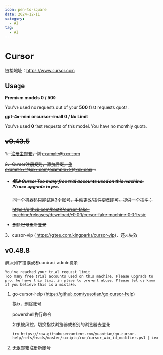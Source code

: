```yaml
---
icon: pen-to-square
date: 2024-12-11
category:
  - AI
tag:
  - AI
---
```


# Cursor

链接地址：https://www.cursor.com

## Usage

**Premium models 0 / 500**

You've used no requests out of your **500** fast requests quota.

**gpt-4o-mini or cursor-small 0 / No Limit**

You've used **0** fast requests of this model. You have no monthly quota.

<!-- more -->

## ~~v0.43.5~~

~~1、[注册主邮箱](https://www.2925.com/)，例 example@xxx.com~~

~~2、Cursor注册规则，添加后缀，例example+1@xxx.com/example+2@xxx.com...~~

- ##### ~~解决 Cursor Too many free trial accounts used on this machine. Please upgrade to pro.~~

  ~~同一个机器码只能试用3个账号，手动更改/插件更改即可。提供一个插件：~~

  ~~https://github.com/bestK/cursor-fake-machine/releases/download/v0.0.1/cursor-fake-machine-0.0.1.vsix~~

- ~~删除账号重新登录~~

3、cursor-vip ( https://gitee.com/kingparks/cursor-vip)，还未失效

## v0.48.8

 解决如下错误或者contract admin提示

```
You've reached your trial request limit.
Too many free trial accounts used on this machine. Please upgrade to pro. We have this limit in place to prevent abuse. Please let us know if you believe this is a mistake.
```

1. go-cursor-help (https://github.com/yuaotian/go-cursor-help)

   换ip，删除账号

   powershell执行命令

   如果被风控，切换指纹浏览器或者别的浏览器去登录

   ```
   irm https://raw.githubusercontent.com/yuaotian/go-cursor-help/refs/heads/master/scripts/run/cursor_win_id_modifier.ps1 | iex
   ```

2. 无限邮箱注册新账号
